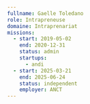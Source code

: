```yaml
---
fullname: Gaelle Toledano
role: Intrapreneuse
domaine: Intraprenariat
missions:
  - start: 2019-05-02
    end: 2020-12-31
    status: admin
    startups:
      - andi
  - start: 2025-03-21
    end: 2025-06-24
    status: independent
    employer: ANCT
---
```

